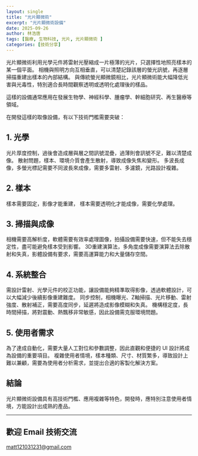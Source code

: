 ```yaml
---
layout: single
title: "光片顯微術"
excerpt: "光片顯微術設備"
date: 2025-09-26
author: 林浩唐
tags: [醫療, 生物科技, 光片, 光片顯微術 ]
categories: [技術分享]
---
```


光片顯微術利用光學元件將雷射光壓縮成一片極薄的光片，只選擇性地照亮樣本的某一個平面。
相機與照明方向互相垂直，可以清楚記錄該層的螢光訊號，再逐層掃描重建出樣本的內部結構。
與傳統螢光顯微鏡相比，光片顯微術能大幅降低光害與光毒性，特別適合長時間觀察透明或透明化處理後的樣品。

這樣的設備通常應用在發展生物學、神經科學、腫瘤學、幹細胞研究、再生醫療等領域。

在開發這樣的取像設備，有以下技術門檻需要突破：

## 1. 光學  
光片厚度控制，過後會造成層與層之間訊號混疊，過薄則會訊號不足，難以清楚成像。
散射問題，樣本、環境介質會產生散射，導致成像失焦和變形。
多波長成像，多螢光標記需要不同波長來成像，需要多雷射、多濾鏡，光路設計複雜。

## 2. 樣本  
樣本需要固定，影像才能重建，
樣本需要透明化才能成像，需要化學處理。

## 3. 掃描與成像  
相機需要高解析度，軟體需要有效率處理圖像，拍攝設備需要快速，但不能失去穩定性，盡可能避免樣本受到影響。
3D重建演算法，多角度成像需要演算法去除散射和失真，影體設備有要求，需要高運算能力和大量儲存空間。

## 4. 系統整合  
需設計雷射、光學元件的校正功能，讓設備能夠精準取得影像，透過軟體設計，可以大幅減少後續影像重建難度。
同步控制，相機曝光、Z軸掃描、光片移動、雷射強度、散射補正，需要高度同步，延遲將造成影像模糊和失真。
機構穩定度，長時間掃描，將對震動、熱飄移非常敏感，因此設備需克服環境問題。

## 5. 使用者需求  
為了達成自動化，需要大量人工對位和參數調整，因此直觀和便捷的 UI 設計將成為設備的重要項目。
複雜使用者情境，樣本種類、尺寸、材質繁多，導致設計上難以兼顧，需要為使用者分析需求，並提出合適的客製化解決方案。

## 結論

光片顯微術設備具有高技術門檻、應用複雜等特色，開發時，應特別注意使用者情境，方能設計出成熟的產品。

---

## 歡迎 Email 技術交流
matt121031231@gmail.com
